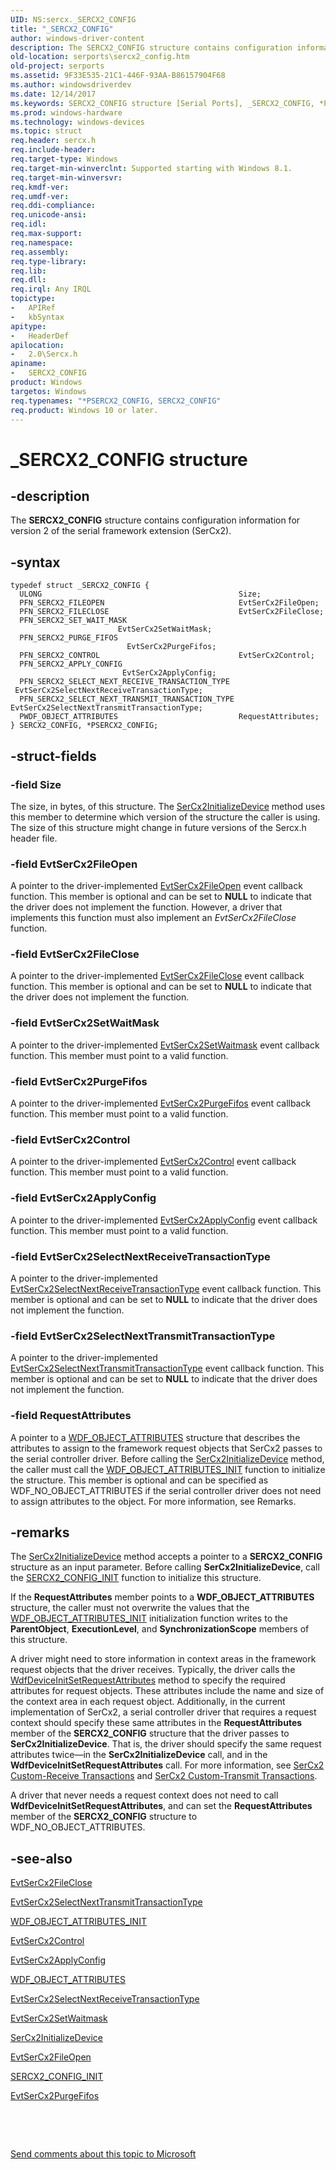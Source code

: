 ```yaml
---
UID: NS:sercx._SERCX2_CONFIG
title: "_SERCX2_CONFIG"
author: windows-driver-content
description: The SERCX2_CONFIG structure contains configuration information for version 2 of the serial framework extension (SerCx2).
old-location: serports\sercx2_config.htm
old-project: serports
ms.assetid: 9F33E535-21C1-446F-93AA-B86157904F68
ms.author: windowsdriverdev
ms.date: 12/14/2017
ms.keywords: SERCX2_CONFIG structure [Serial Ports], _SERCX2_CONFIG, *PSERCX2_CONFIG, 2/PSERCX2_CONFIG, SERCX2_CONFIG, PSERCX2_CONFIG, PSERCX2_CONFIG structure pointer [Serial Ports], serports.sercx2_config, 2/SERCX2_CONFIG
ms.prod: windows-hardware
ms.technology: windows-devices
ms.topic: struct
req.header: sercx.h
req.include-header: 
req.target-type: Windows
req.target-min-winverclnt: Supported starting with Windows 8.1.
req.target-min-winversvr: 
req.kmdf-ver: 
req.umdf-ver: 
req.ddi-compliance: 
req.unicode-ansi: 
req.idl: 
req.max-support: 
req.namespace: 
req.assembly: 
req.type-library: 
req.lib: 
req.dll: 
req.irql: Any IRQL
topictype:
-	APIRef
-	kbSyntax
apitype:
-	HeaderDef
apilocation:
-	2.0\Sercx.h
apiname:
-	SERCX2_CONFIG
product: Windows
targetos: Windows
req.typenames: "*PSERCX2_CONFIG, SERCX2_CONFIG"
req.product: Windows 10 or later.
---
```


# _SERCX2_CONFIG structure


## -description


The <b>SERCX2_CONFIG</b> structure contains configuration information for version 2 of the serial framework extension (SerCx2).


## -syntax


````
typedef struct _SERCX2_CONFIG {
  ULONG                                            Size;
  PFN_SERCX2_FILEOPEN                              EvtSerCx2FileOpen;
  PFN_SERCX2_FILECLOSE                             EvtSerCx2FileClose;
  PFN_SERCX2_SET_WAIT_MASK                         EvtSerCx2SetWaitMask;
  PFN_SERCX2_PURGE_FIFOS                           EvtSerCx2PurgeFifos;
  PFN_SERCX2_CONTROL                               EvtSerCx2Control;
  PFN_SERCX2_APPLY_CONFIG                          EvtSerCx2ApplyConfig;
  PFN_SERCX2_SELECT_NEXT_RECEIVE_TRANSACTION_TYPE  EvtSerCx2SelectNextReceiveTransactionType;
  PFN_SERCX2_SELECT_NEXT_TRANSMIT_TRANSACTION_TYPE EvtSerCx2SelectNextTransmitTransactionType;
  PWDF_OBJECT_ATTRIBUTES                           RequestAttributes;
} SERCX2_CONFIG, *PSERCX2_CONFIG;
````


## -struct-fields




### -field Size

The size, in bytes, of this structure. The <a href="..\sercx\nf-sercx-sercx2initializedevice.md">SerCx2InitializeDevice</a> method uses this member to determine which version of the structure the caller is using. The size of this structure might change in future versions of the Sercx.h header file.


### -field EvtSerCx2FileOpen

A pointer to the driver-implemented <a href="..\sercx\nc-sercx-evt_sercx2_fileopen.md">EvtSerCx2FileOpen</a> event callback function. This member is optional and can be set to <b>NULL</b> to indicate that the driver does not implement the function. However, a driver that implements this function must also implement an <i>EvtSerCx2FileClose</i> function.


### -field EvtSerCx2FileClose

A pointer to the driver-implemented <a href="..\sercx\nc-sercx-evt_sercx2_fileclose.md">EvtSerCx2FileClose</a> event callback function. This member is optional and can be set to <b>NULL</b> to indicate that the driver does not implement the function.


### -field EvtSerCx2SetWaitMask

A pointer to the driver-implemented <a href="..\sercx\nc-sercx-evt_sercx2_set_wait_mask.md">EvtSerCx2SetWaitmask</a> event callback function. This member must point to a valid function.


### -field EvtSerCx2PurgeFifos

A pointer to the driver-implemented <a href="..\sercx\nc-sercx-evt_sercx2_purge_fifos.md">EvtSerCx2PurgeFifos</a> event callback function. This member must point to a valid function.


### -field EvtSerCx2Control

A pointer to the driver-implemented <a href="..\sercx\nc-sercx-evt_sercx2_control.md">EvtSerCx2Control</a> event callback function. This member must point to a valid function.


### -field EvtSerCx2ApplyConfig

A pointer to the driver-implemented <a href="..\sercx\nc-sercx-evt_sercx2_apply_config.md">EvtSerCx2ApplyConfig</a> event callback function. This member must point to a valid function.


### -field EvtSerCx2SelectNextReceiveTransactionType

A pointer to the driver-implemented <a href="..\sercx\nc-sercx-evt_sercx2_select_next_receive_transaction_type.md">EvtSerCx2SelectNextReceiveTransactionType</a> event callback function. This member is optional and can be set to <b>NULL</b> to indicate that the driver does not implement the function.


### -field EvtSerCx2SelectNextTransmitTransactionType

A pointer to the driver-implemented <a href="..\sercx\nc-sercx-evt_sercx2_select_next_transmit_transaction_type.md">EvtSerCx2SelectNextTransmitTransactionType</a> event callback function. This member is optional and can be set to <b>NULL</b> to indicate that the driver does not implement the function.


### -field RequestAttributes

A pointer to a <a href="..\wdfobject\ns-wdfobject-_wdf_object_attributes.md">WDF_OBJECT_ATTRIBUTES</a> structure that describes the attributes to assign to the framework request objects that SerCx2 passes to the serial controller driver. Before calling the <a href="..\sercx\nf-sercx-sercx2initializedevice.md">SerCx2InitializeDevice</a> method, the caller must call the <a href="..\wdfobject\nf-wdfobject-wdf_object_attributes_init.md">WDF_OBJECT_ATTRIBUTES_INIT</a> function to initialize the structure. This member is optional and can be specified as WDF_NO_OBJECT_ATTRIBUTES if the serial controller driver does not need to assign attributes to the object. For more information, see Remarks.


## -remarks


The <a href="..\sercx\nf-sercx-sercx2initializedevice.md">SerCx2InitializeDevice</a> method accepts a pointer to a <b>SERCX2_CONFIG</b> structure as an input parameter. Before calling <b>SerCx2InitializeDevice</b>, call the <a href="..\sercx\nf-sercx-sercx2_config_init.md">SERCX2_CONFIG_INIT</a> function to initialize this structure.

If the <b>RequestAttributes</b> member points to a <b>WDF_OBJECT_ATTRIBUTES</b> structure, the caller must not overwrite the values that the <a href="..\wdfobject\nf-wdfobject-wdf_object_attributes_init.md">WDF_OBJECT_ATTRIBUTES_INIT</a> initialization function writes to the <b>ParentObject</b>, <b>ExecutionLevel</b>, and <b>SynchronizationScope</b> members of this structure.

A driver might need to store information in context areas in the framework request objects that the driver receives. Typically, the driver calls the <a href="..\wdfdevice\nf-wdfdevice-wdfdeviceinitsetrequestattributes.md">WdfDeviceInitSetRequestAttributes</a> method to specify the required attributes for request objects. These attributes include the name and size of the context area in each request object. Additionally, in the current implementation of SerCx2, a serial controller driver that requires a request context should specify these same attributes in the <b>RequestAttributes</b> member of the <b>SERCX2_CONFIG</b> structure that the driver passes to <b>SerCx2InitializeDevice</b>. That is, the driver should specify the same request attributes twice—in the <b>SerCx2InitializeDevice</b> call, and in the <b>WdfDeviceInitSetRequestAttributes</b> call. For more information, see <a href="https://msdn.microsoft.com/29849A8C-6656-444C-BE91-405A4BA2D5B0">SerCx2 Custom-Receive Transactions</a> and <a href="https://msdn.microsoft.com/E72E68BC-A60A-41BE-8606-92A608648042">SerCx2 Custom-Transmit Transactions</a>.

A driver that never needs a request context does not need to call <b>WdfDeviceInitSetRequestAttributes</b>, and can set the <b>RequestAttributes</b> member of the <b>SERCX2_CONFIG</b> structure to WDF_NO_OBJECT_ATTRIBUTES.



## -see-also

<a href="..\sercx\nc-sercx-evt_sercx2_fileclose.md">EvtSerCx2FileClose</a>

<a href="..\sercx\nc-sercx-evt_sercx2_select_next_transmit_transaction_type.md">EvtSerCx2SelectNextTransmitTransactionType</a>

<a href="..\wdfobject\nf-wdfobject-wdf_object_attributes_init.md">WDF_OBJECT_ATTRIBUTES_INIT</a>

<a href="..\sercx\nc-sercx-evt_sercx2_control.md">EvtSerCx2Control</a>

<a href="..\sercx\nc-sercx-evt_sercx2_apply_config.md">EvtSerCx2ApplyConfig</a>

<a href="..\wdfobject\ns-wdfobject-_wdf_object_attributes.md">WDF_OBJECT_ATTRIBUTES</a>

<a href="..\sercx\nc-sercx-evt_sercx2_select_next_receive_transaction_type.md">EvtSerCx2SelectNextReceiveTransactionType</a>

<a href="..\sercx\nc-sercx-evt_sercx2_set_wait_mask.md">EvtSerCx2SetWaitmask</a>

<a href="..\sercx\nf-sercx-sercx2initializedevice.md">SerCx2InitializeDevice</a>

<a href="..\sercx\nc-sercx-evt_sercx2_fileopen.md">EvtSerCx2FileOpen</a>

<a href="..\sercx\nf-sercx-sercx2_config_init.md">SERCX2_CONFIG_INIT</a>

<a href="..\sercx\nc-sercx-evt_sercx2_purge_fifos.md">EvtSerCx2PurgeFifos</a>

 

 

<a href="mailto:wsddocfb@microsoft.com?subject=Documentation%20feedback [serports\serports]:%20SERCX2_CONFIG structure%20 RELEASE:%20(12/14/2017)&amp;body=%0A%0APRIVACY STATEMENT%0A%0AWe use your feedback to improve the documentation. We don't use your email address for any other purpose, and we'll remove your email address from our system after the issue that you're reporting is fixed. While we're working to fix this issue, we might send you an email message to ask for more info. Later, we might also send you an email message to let you know that we've addressed your feedback.%0A%0AFor more info about Microsoft's privacy policy, see http://privacy.microsoft.com/en-us/default.aspx." title="Send comments about this topic to Microsoft">Send comments about this topic to Microsoft</a>

